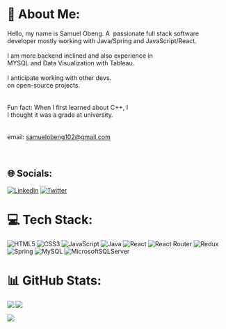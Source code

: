 # 💫 About Me:
Hello, my name is Samuel Obeng. A  passionate full stack software<br>developer mostly working with Java/Spring and JavaScript/React.<br><br>  I am more backend inclined and also experience in <br>            MYSQL and Data Visualization with Tableau.<br><br>         I anticipate working with other devs.<br>                      on open-source projects.<br><br><br>           Fun fact: When I first learned about C++, I<br>                     I thought it was a grade at university.<br><br><br>         email: samuelobeng102@gmail.com<br><br><br>


## 🌐 Socials:
[![LinkedIn](https://img.shields.io/badge/LinkedIn-%230077B5.svg?logo=linkedin&logoColor=white)](https://linkedin.com/in/https://www.linkedin.com/in/samuel-obeng-7282a61b3/) [![Twitter](https://img.shields.io/badge/Twitter-%231DA1F2.svg?logo=Twitter&logoColor=white)](https://twitter.com/@samobeng14Dev) 

# 💻 Tech Stack:
![HTML5](https://img.shields.io/badge/html5-%23E34F26.svg?style=flat-square&logo=html5&logoColor=white) ![CSS3](https://img.shields.io/badge/css3-%231572B6.svg?style=flat-square&logo=css3&logoColor=white) ![JavaScript](https://img.shields.io/badge/javascript-%23323330.svg?style=flat-square&logo=javascript&logoColor=%23F7DF1E) ![Java](https://img.shields.io/badge/java-%23ED8B00.svg?style=flat-square&logo=java&logoColor=white) ![React](https://img.shields.io/badge/react-%2320232a.svg?style=flat-square&logo=react&logoColor=%2361DAFB) ![React Router](https://img.shields.io/badge/React_Router-CA4245?style=flat-square&logo=react-router&logoColor=white) ![Redux](https://img.shields.io/badge/redux-%23593d88.svg?style=flat-square&logo=redux&logoColor=white) ![Spring](https://img.shields.io/badge/spring-%236DB33F.svg?style=flat-square&logo=spring&logoColor=white) ![MySQL](https://img.shields.io/badge/mysql-%2300f.svg?style=flat-square&logo=mysql&logoColor=white) ![MicrosoftSQLServer](https://img.shields.io/badge/Microsoft%20SQL%20Sever-CC2927?style=flat-square&logo=microsoft%20sql%20server&logoColor=white)
# 📊 GitHub Stats:
<img align="left" src="https://github-readme-stats.vercel.app/api?username=samobeng14Dev&theme=darcula&hide_border=true&include_all_commits=false&count_private=false"/>

<img align="left" src="https://github-readme-streak-stats.herokuapp.com/?user=samobeng14Dev&theme=darcula&hide_border=true"/><br>

<img align="left" src="https://github-readme-stats.vercel.app/api/top-langs/?username=samobeng14Dev&theme=darcula&hide_border=true&include_all_commits=false&count_private=false&layout=compact"/>
<!-- Proudly created with GPRM ( https://gprm.itsvg.in ) -->
